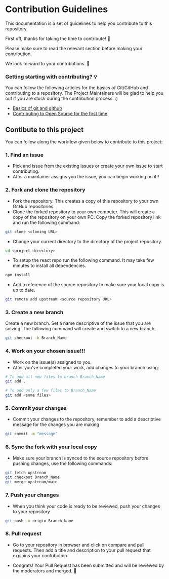 # Contribution Guidelines

This documentation is a set of guidelines to help you contribute to this repository.

First off, thanks for taking the time to contribute!  🙌

Please make sure to read the relevant section before making your contribution.

We look forward to your contributions. 🎉

### Getting starting with contributing? 💡

You can follow the following articles for the basics of Git/GitHub and contributing to a repository.
The Project Maintainers will be glad to help you out if you are stuck during the contribution process. :)

- [Basics of git and github](https://towardsdatascience.com/getting-started-with-git-and-github-6fcd0f2d4ac6)
- [Contributing to Open Source for the first time](https://www.youtube.com/watch?v=c6b6B9oN4Vg)

## Contibute to this project 

You can follow along the workflow given below to contribute to this project:

### 1. Find an issue

- Pick and issue from the existing issues or create your own issue to start contributing.
- After a maintainer assigns you the issue, you can begin working on it!!

### 2. Fork and clone the repository

- Fork the repository. This creates a copy of this repository to your own GitHub repositories.
- Clone the forked repository to your own computer. This will create a copy of the repository on your own PC. Copy the forked repository link and run the following command:
```bash
git clone <cloning URL>
```
- Change your current directory to the directory of the project repository.
```bash
cd <project directory>
```
- To setup the react repo run the following command. It may take few minutes to install all dependencies.
```bash
npm install
```
- Add a reference of the source repository to make sure your local copy is up to date.
```bash
git remote add upstream <source repository URL>
``` 

### 3. Create a new branch

Create a new branch. Set a name descriptive of the issue that you are solving. The following command will create and switch to a new branch.

```bash
git checkout -b Branch_Name
```

### 4. Work on your chosen issue!!!

- Work on the issue(s) assigned to you.
- After you've completed your work, add changes to your branch using:

```bash  
# To add all new files to branch Branch_Name  
git add .  

# To add only a few files to Branch_Name
git add <some files>
```

### 5. Commit your changes

- Commit your changes to the repository, remember to add a descriptive message for the changes you are making

```bash 
git commit -m "message"  
```

### 6. Sync the fork with your local copy

- Make sure your branch is synced to the source repository before pushing changes, use the following commands:

```bash
git fetch upstream
git checkout Branch_Name
git merge upstream/main
```

### 7. Push your changes

- When you think your code is ready to be reviewed, push your changes to your repository

```bash
git push -u origin Branch_Name
```

### 8. Pull request

- Go to your repository in browser and click on compare and pull requests.
Then add a title and description to your pull request that explains your contribution. 


- Congrats! Your Pull Request has been submitted and will be reviewed by the moderators and merged. 🥳
